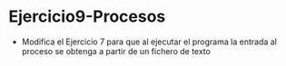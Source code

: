 # Ejercicio9-Procesos
- Modifica el Ejercicio 7 para que al ejecutar el programa la entrada al proceso se obtenga a partir de un fichero de texto
